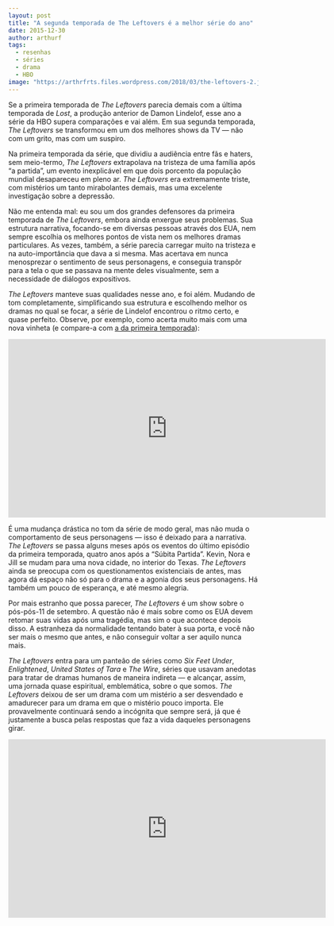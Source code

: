 ```yaml
---
layout: post
title: "A segunda temporada de The Leftovers é a melhor série do ano"
date: 2015-12-30
author: arthurf
tags:
  - resenhas
  - séries
  - drama
  - HBO
image: "https://arthrfrts.files.wordpress.com/2018/03/the-leftovers-2.jpg"
---
```


Se a primeira temporada de _The Leftovers_ parecia demais com a última temporada de _Lost_, a produção anterior de Damon Lindelof, esse ano a série da HBO supera comparações e vai além. Em sua segunda temporada, _The Leftovers_ se transformou em um dos melhores shows da TV — não com um grito, mas com um suspiro.

Na primeira temporada da série, que dividiu a audiência entre fãs e haters, sem meio-termo, _The Leftovers_ extrapolava na tristeza de uma família após “a partida”, um evento inexplicável em que dois porcento da população mundial desapareceu em pleno ar. _The Leftovers_ era extremamente triste, com mistérios um tanto mirabolantes demais, mas uma excelente investigação sobre a depressão.

Não me entenda mal: eu sou um dos grandes defensores da primeira temporada de _The Leftovers_, embora ainda enxergue seus problemas. Sua estrutura narrativa, focando-se em diversas pessoas através dos EUA, nem sempre escolhia os melhores pontos de vista nem os melhores dramas particulares. As vezes, também, a série parecia carregar muito na tristeza e na auto-importância que dava a si mesma. Mas acertava em nunca menosprezar o sentimento de seus personagens, e conseguia transpôr para  a tela o que se passava na mente deles visualmente, sem a necessidade de diálogos expositivos.

_The Leftovers_ manteve suas qualidades nesse ano, e foi além. Mudando de tom completamente, simplificando sua estrutura e escolhendo melhor os dramas no qual se focar, a série de Lindelof encontrou o ritmo certo, e quase perfeito. Observe, por exemplo, como acerta muito mais com uma nova vinheta (e compare-a com [a da primeira temporada](https://youtu.be/3PTNHQND6MA)):

<iframe width="640" height="360" src="https://www.youtube.com/embed/rLSH-81yT7s" frameborder="0" allow="autoplay; encrypted-media" allowfullscreen></iframe>

É uma mudança drástica no tom da série de modo geral, mas não muda o comportamento de seus personagens — isso é deixado para a narrativa. _The Leftovers_ se passa alguns meses após os eventos do último episódio da primeira temporada, quatro anos após a “Súbita Partida”. Kevin, Nora e Jill se mudam para uma nova cidade, no interior do Texas. _The Leftovers_ ainda se preocupa com os questionamentos existenciais de antes, mas agora dá espaço não só para o drama e a agonia dos seus personagens. Há também um pouco de esperança, e até mesmo alegria.

Por mais estranho que possa parecer, _The Leftovers_ é um show sobre o pós-pós-11 de setembro. A questão não é mais sobre como os EUA devem retomar suas vidas após uma tragédia, mas sim o que acontece depois disso. A estranheza da normalidade tentando bater à sua porta, e você não ser mais o mesmo que antes, e não conseguir voltar a ser aquilo nunca mais.

_The Leftovers_ entra para um panteão de séries como _Six Feet Under_, _Enlightened_, _United States of Tara_ e _The Wire_, séries que usavam anedotas para tratar de dramas humanos de maneira indireta — e alcançar, assim, uma jornada quase espiritual, emblemática, sobre o que somos. _The Leftovers_ deixou de ser um drama com um mistério a ser desvendado e amadurecer para um drama em que o mistério pouco importa. Ele provavelmente continuará sendo a incógnita que sempre será, já que é justamente a busca pelas respostas que faz a vida daqueles personagens girar.

<iframe width="640" height="360" src="https://www.youtube.com/embed/GEeO11H9fmU" frameborder="0" allow="autoplay; encrypted-media" allowfullscreen></iframe>
